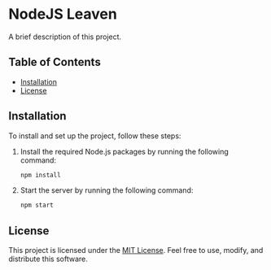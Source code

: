 # NodeJS Leaven

A brief description of this project.

## Table of Contents

- [Installation](#installation)
- [License](#license)

## Installation

To install and set up the project, follow these steps:

1. Install the required Node.js packages by running the following command:
    ```bash
    npm install
    ```

2. Start the server by running the following command:
    ```bash
    npm start
    ```

## License

This project is licensed under the [MIT License](https://opensource.org/licenses/MIT). Feel free to use, modify, and distribute this software.

